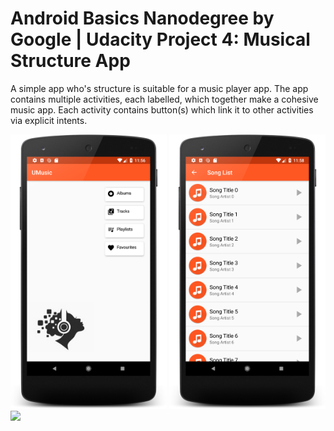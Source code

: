 # Android Basics Nanodegree by Google | Udacity Project 4: Musical Structure App

A simple app who's structure is suitable for a music player app. The app contains multiple activities, each labelled, which together make a cohesive music app. Each activity contains button(s) which link it to other activities via explicit intents.

<img src="https://raw.githubusercontent.com/angela-aciobanitei/android-umusic/master/screenshot-umusic1.png" width="250"/> <img src="https://raw.githubusercontent.com/angela-aciobanitei/android-umusic/master/screenshot-umusic3.png" width="250"/> <img src="https://raw.githubusercontent.com/angela-aciobanitei/android-umusic/master/screenshot-umusic4.png" width="250"/> 
